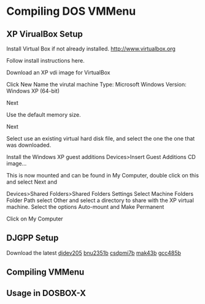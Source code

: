 # Compiling DOS VMMenu

## XP VirualBox Setup

Install Virtual Box if not already installed.
http://www.virtualbox.org


Follow install instructions here.

Download an XP vdi image for VirtualBox

Click New
Name the virutal machine
Type: Microsoft Windows
Version: Windows XP (64-bit)

Next

Use the default memory size.

Next

Select use an existing virtual hard disk file, and select the one the one that was downloaded.


Install the Windows XP guest additions
Devices>Insert Guest Additions CD image...

This is now mounted and can be found in My Computer, double click on this and select Next and

Devices>Shared Folders>Shared Folders Settings
Select Machine Folders
Folder Path select Other and select a directory to share with
the XP virtual machine.
Select the options Auto-mount and Make Permanent

Click on My Computer



## DJGPP Setup

Download the latest
[djdev205](http://www.delorie.com/pub/djgpp/current/v2/djdev205.zip)
[bnu2351b](http://www.delorie.com/pub/djgpp/current/v2gnu/bnu2351b.zip)
[csdpmi7b](http://www.delorie.com/pub/djgpp/current/v2misc/csdpmi7b.zip)
[mak43b](http://www.delorie.com/pub/djgpp/current/v2gnu/mak43b.zip)
[gcc485b](http://www.delorie.com/pub/djgpp/current/v2gnu/gcc485b.zip)

## Compiling VMMenu

## Usage in DOSBOX-X
